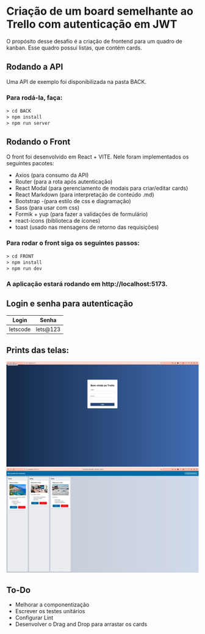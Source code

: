 # Criação de um board semelhante ao Trello com autenticação em JWT

O propósito desse desafio é a criação de frontend para um quadro de kanban. Esse quadro possui listas, que contém cards.

## Rodando a API

Uma API de exemplo foi disponibilizada na pasta BACK.

### Para rodá-la, faça:

```console
> cd BACK
> npm install
> npm run server
```

## Rodando o Front

O front foi desenvolvido em React + VITE. Nele foram implementados os seguintes pacotes:

- Axios (para consumo da API)
- Router (para a rota após autenticação)
- React Modal (para gerenciamento de modais para criar/editar cards)
- React Markdown (para interpretação de conteúdo .md)
- Bootstrap -(para estilo de css e diagramação)
- Sass (para usar com css)
- Formik + yup (para fazer a validações de formulário)
- react-icons (biblioteca de ícones)
- toast (usado nas mensagens de retorno das requisições)

### Para rodar o front siga os seguintes passos:

```console
> cd FRONT
> npm install
> npm run dev
```

### A aplicação estará rodando em http://localhost:5173.

## Login e senha para autenticação

| Login    | Senha    |
| -------- | -------- |
| letscode | lets@123 |

## Prints das telas:

![Tela de login](https://github.com/roofranklin/react_trello/raw/main/tela-login.png)
![Tela de login](https://github.com/roofranklin/react_trello/raw/main/tela-board.png)

## To-Do

- Melhorar a componentização
- Escrever os testes unitários
- Configurar Lint
- Desenvolver o Drag and Drop para arrastar os cards
